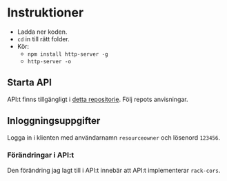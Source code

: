 # Instruktioner
* Ladda ner koden.
* `cd` in till rätt folder.
* Kör:
   * `npm install http-server -g`
   * `http-server -o`

## Starta API
API:t finns tillgängligt i [detta repositorie](https://github.com/lw222gu/1dv450-lw222gu-API). Följ repots anvisningar.

## Inloggningsuppgifter
Logga in i klienten med användarnamn `resourceowner` och lösenord `123456`.

### Förändringar i API:t
Den förändring jag lagt till i API:t innebär att API:t implementerar `rack-cors`. 
